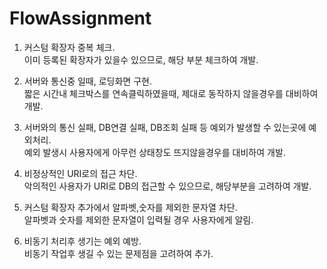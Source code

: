 # FlowAssignment
1. 커스텀 확장자 중복 체크.  
이미 등록된 확장자가 있을수 있으므로, 해당 부분 체크하여 개발.

2. 서버와 통신중 일때, 로딩화면 구현.  
짧은 시간내 체크박스를 연속클릭하였을때, 제대로 동작하지 않을경우를 대비하여 개발.

3. 서버와의 통신 실패, DB연결 실패, DB조회 실패 등 예외가 발생할 수 있는곳에 예외처리.  
예외 발생시 사용자에게 아무런 상태창도 뜨지않을경우를 대비하여 개발.

4. 비정상적인 URI로의 접근 차단.  
악의적인 사용자가 URI로 DB의 접근할 수 있으므로, 해당부분을 고려하여 개발.

5. 커스텀 확장자 추가에서 알파벳,숫자를 제외한 문자열 차단.  
알파벳과 숫자를 제외한 문자열이 입력될 경우 사용자에게 알림.

6. 비동기 처리후 생기는 예외 예방.  
비동기 작업후 생길 수 있는 문제점을 고려하여 추가.
